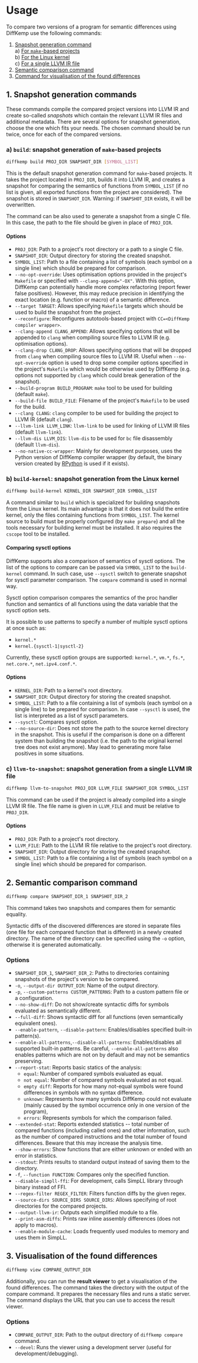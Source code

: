 # Usage

To compare two versions of a program for semantic differences using DiffKemp
use the following commands:

1. [Snapshot generation command](#1-snapshot-generation-commands)  
   a) [For `make`-based projects](#a-build-snapshot-generation-of-make-based-projects)  
   b) [For the Linux kernel](#b-build-kernel-snapshot-generation-from-the-linux-kernel)  
   c) [For a single LLVM IR file](#c-llvm-to-snapshot-snapshot-generation-from-a-single-llvm-ir-file)
2. [Semantic comparison command](#2-semantic-comparison-command)
3. [Command for visualisation of the found differences](#3-visualisation-of-the-found-differences)

## 1. Snapshot generation commands

These commands compile the compared project versions into LLVM IR and create
so-called *snapshots* which contain the relevant LLVM IR files and additional
metadata. There are several options for snapshot generation, choose the one
which fits your needs. The chosen command should be run twice, once for each of
the compared versions.

### a) `build`: snapshot generation of `make`-based projects

```sh
diffkemp build PROJ_DIR SNAPSHOT_DIR [SYMBOL_LIST]
```

This is the default snapshot generation command for `make`-based projects. It
takes the project located in `PROJ_DIR`, builds it into LLVM IR, and creates
a snapshot for comparing the semantics of functions from `SYMBOL_LIST` (if no
list is given, all exported functions from the project are considered).
The snapshot is stored in `SNAPSHOT_DIR`. Warning: if `SNAPSHOT_DIR` exists,
it will be overwritten.

The command can be also used to generate a snapshot from a single C file.
In this case, the path to the file should be given in place of `PROJ_DIR`.

#### Options

- `PROJ_DIR`: Path to a project's root directory or a path to a single C file.
- `SNAPSHOT_DIR`: Output directory for storing the created snapshot.
- `SYMBOL_LIST`: Path to a file containing a list of symbols (each symbol on
   a single line) which should be prepared for comparison.
- `--no-opt-override`: Uses optimisation options provided in the project's
  `Makefile` or specified with `--clang-append="-OX"`. With this option,
  DiffKemp can potentially handle more complex refactoring (report fewer false
  positives). However, this may reduce precision in identifying the exact
  location (e.g. function or macro) of a semantic difference.
- `--target TARGET`: Allows specifying `Makefile` targets which should be used
  to build the snapshot from the project.
- `--reconfigure`: Reconfigures autotools-based project with `CC=<DiffKemp
  compiler wrapper>`.
- `--clang-append CLANG_APPEND`: Allows specifying options that will be
  appended to `clang` when compiling source files to LLVM IR (e.g. optimisation
  options).
- `--clang-drop CLANG_DROP`: Allows specifying options that will be dropped
  from `clang` when compiling source files to LLVM IR. Useful when
  `--no-opt-override` option is used to drop some compiler options specified
  in the project's `Makefile` which would be otherwise used by DiffKemp (e.g.
  options not supported by `clang` which could break generation of the
  snapshot).
- `--build-program BUILD_PROGRAM`: `make` tool to be used for building
  (default `make`).
- `--build-file BUILD_FILE`: Filename of the project's `Makefile` to be used
  for the build.
- `--clang CLANG`: `clang` compiler to be used for building the project to
  LLVM IR (default `clang`).
- `--llvm-link LLVM_LINK`: `llvm-link` to be used for linking of LLVM IR files
  (default `llvm-link`).
- `--llvm-dis LLVM_DIS`: `llvm-dis` to be used for `bc` file disassembly
  (default `llvm-dis`).
- `--no-native-cc-wrapper`: Mainly for development purposes, uses the Python
  version of DiffKemp compiler wrapper (by default, the binary version created
  by [RPython](https://rpython.readthedocs.io/en) is used if it exists).

### b) `build-kernel`: snapshot generation from the Linux kernel

```sh
diffkemp build-kernel KERNEL_DIR SNAPSHOT_DIR SYMBOL_LIST
```

A command similar to `build` which is specialized for building snapshots
from the Linux kernel. Its main advantage is that it does not build the
entire kernel, only the files containing functions from `SYMBOL_LIST`. The
kernel source to build must be properly configured (by `make prepare`) and
all the tools necessary for building kernel must be installed. It also
requires the `cscope` tool to be installed.

#### Comparing sysctl options

DiffKemp supports also a comparison of semantics of sysctl options. The list
of the options to compare can be passed via `SYMBOL_LIST` to the `build-kernel`
command. In such case, use `--sysctl` switch to generate snapshot for sysctl
parameter comparison. The `compare` command is used in normal way.

Sysctl option comparison compares the semantics of the proc handler function and
semantics of all functions using the data variable that the sysctl option sets.

It is possible to use patterns to specify a number of multiple sysctl options at
once such as:

- `kernel.*`
- `kernel.{sysctl-1|sysctl-2}`

Currently, these sysctl option groups are supported: `kernel.*`,
`vm.*`, `fs.*`, `net.core.*`, `net.ipv4.conf.*`.

#### Options

- `KERNEL_DIR`: Path to a kernel's root directory.
- `SNAPSHOT_DIR`: Output directory for storing the created snapshot.
- `SYMBOL_LIST`: Path to a file containing a list of symbols (each symbol on
  a single line) to be prepared for comparison.
  In case `--sysctl` is used, the list is interpreted as a list of sysctl
  parameters.
- `--sysctl`: Compares sysctl option.
- `--no-source-dir`: Does not store the path to the source kernel directory in
  the snapshot. This is useful if the comparison is done on a different system
  than building the snapshot (i.e. the path to the original kernel tree does
  not exist anymore). May lead to generating more false positives in some
  situations.

### c) `llvm-to-snapshot`: snapshot generation from a single LLVM IR file

```sh
diffkemp llvm-to-snapshot PROJ_DIR LLVM_FILE SNAPSHOT_DIR SYMBOL_LIST
```

This command can be used if the project is already compiled into a single
LLVM IR file.
The file name is given in `LLVM_FILE` and must be relative to `PROJ_DIR`.

#### Options

- `PROJ_DIR`: Path to a project's root directory.
- `LLVM_FILE`: Path to the LLVM IR file relative to the project's root
  directory.
- `SNAPSHOT_DIR`: Output directory for storing the created snapshot.
- `SYMBOL_LIST`: Path to a file containing a list of symbols (each symbol on
  a single line) which should be prepared for comparison.

## 2. Semantic comparison command

```sh
diffkemp compare SNAPSHOT_DIR_1 SNAPSHOT_DIR_2
```

This command takes two snapshots and compares them for semantic equality.

Syntactic diffs of the discovered differences are stored in separate files
(one file for each compared function that is different) in a newly created
directory. The name of the directory can be specified using the `-o` option,
otherwise it is generated automatically.

### Options

- `SNAPSHOT_DIR_1`, `SNAPSHOT_DIR_2`: Paths to directories containing snapshots
  of the project's version to be compared.
- `-o`, `--output-dir OUTPUT_DIR`: Name of the output directory.
- `-p`, `--custom-patterns CUSTOM_PATTERNS`: Path to a custom pattern file or
  a configuration.
- `--no-show-diff`: Do not show/create syntactic diffs for symbols evaluated as
  semantically different.
- `--full-diff`: Shows syntactic diff for all functions (even semantically
  equivalent ones).
- `--enable-pattern`, `--disable-pattern`: Enables/disables specified built-in
  pattern(s).
- `--enable-all-patterns`,`--disable-all-patterns`: Enables/disables all
  supported built-in patterns. Be careful, `--enable-all-patterns` also enables
  patterns which are not on by default and may not be semantics preserving.
- `--report-stat`: Reports basic statics of the analysis:
  - `equal`: Number of compared symbols evaluated as equal.
  - `not equal`: Number of compared symbols evaluated as not equal.
  - `empty diff`: Reports for how many not-equal symbols were found
    differences in symbols with no syntax difference.
  - `unknown`: Represents how many symbols DiffKemp could not evaluate
    (mainly caused by the symbol occurrence only in one version of
    the program),
  - `errors`: Represents symbols for which the comparison failed.
- `--extended-stat`: Reports extended statistics -- total number of compared
  functions (including called ones) and other information, such as the number
  of compared instructions and the total number of found differences. Beware
  that this may increase the analysis time.
- `--show-errors`: Show functions that are either unknown or ended with an
  error in statistics.
- `--stdout`: Prints results to standard output instead of saving them to the
  directory.
- `-f`, `--function FUNCTION`: Compares only the specified function.
- `--disable-simpll-ffi`: For development, calls SimpLL library through binary
  instead of FFI.
- `--regex-filter REGEX_FILTER`: Filters function diffs by the given regex.
- `--source-dirs SOURCE_DIRS SOURCE_DIRS`: Allows specifying of root
  directories for the compared projects.
- `--output-llvm-ir`: Outputs each simplified module to a file.
- `--print-asm-diffs`: Prints raw inline assembly differences (does not apply
  to macros).
- `--enable-module-cache`: Loads frequently used modules to memory and uses
  them in SimpLL.


## 3. Visualisation of the found differences

```sh
diffkemp view COMPARE_OUTPUT_DIR
```

Additionally, you can run the **result viewer** to get a visualisation of the
found differences. The command takes the directory with the output of the
compare command. It prepares the necessary files and runs a static server.
The command displays the URL that you can use to access the result viewer.

### Options

- `COMPARE_OUTPUT_DIR`: Path to the output directory of `diffkemp compare`
  command.
- `--devel`: Runs the viewer using a development server (useful for
  development/debugging).

